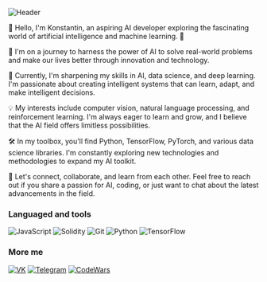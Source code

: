 ![Header](https://www.krojac.com/wp-content/uploads/2017/05/frontend-developer-1920x400.png)


👋 Hello, I'm Konstantin, an aspiring AI developer exploring the fascinating world of artificial intelligence and machine learning. 🤖

🚀 I'm on a journey to harness the power of AI to solve real-world problems and make our lives better through innovation and technology.

🌱 Currently, I'm sharpening my skills in AI, data science, and deep learning. I'm passionate about creating intelligent systems that can learn, adapt, and make intelligent decisions.

💡 My interests include computer vision, natural language processing, and reinforcement learning. I'm always eager to learn and grow, and I believe that the AI field offers limitless possibilities.

🛠️ In my toolbox, you'll find Python, TensorFlow, PyTorch, and various data science libraries. I'm constantly exploring new technologies and methodologies to expand my AI toolkit.

🌟 Let's connect, collaborate, and learn from each other. Feel free to reach out if you share a passion for AI, coding, or just want to chat about the latest advancements in the field.


### Languaged and tools

![JavaScript](https://img.shields.io/badge/-JavaScript-090909?style=for-the-badge&logo=JavaScript&logoColor=E9D54D)
![Solidity](https://img.shields.io/badge/-Solidity-090909?style=for-the-badge&logo=Solidity&logoColor=47c5FB)
![Git](https://img.shields.io/badge/-Git-090909?style=for-the-badge&logo=Git&logoColor=orange)
![Python](https://img.shields.io/badge/-Python-090909?style=for-the-badge&logo=Python&logoColor=E9D54D)
![TensorFlow](https://img.shields.io/badge/-TensorFlow-090909?style=for-the-badge&logo=TensorFlow&logoColor=47c5FB)


### More me

[![VK](https://img.shields.io/badge/VK-090909?style=for-the-badge&logo=Vk&logoColor=blue)](https://vk.com/kotnarys)
[![Telegram](https://img.shields.io/badge/Telegram-090909?style=for-the-badge&logo=telegram&logoColor=47c5FB)](https://t.me/kotnarys)
[![CodeWars](https://img.shields.io/badge/CodeWars-090909?style=for-the-badge&logo=codewars&logoColor=orange)](https://www.codewars.com/users/kotnarys)

